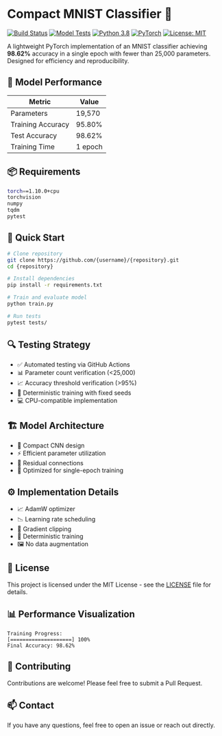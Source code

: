 # Compact MNIST Classifier 🚀

[![Build Status](https://github.com/yourusername/yourrepository/actions/workflows/model_test.yml/badge.svg)](https://github.com/yourusername/yourrepository/actions/workflows/model_test.yml)
[![Model Tests](https://github.com/{username}/{repository}/actions/workflows/model_test.yml/badge.svg)](https://github.com/{username}/{repository}/actions/workflows/model_test.yml)
[![Python 3.8](https://img.shields.io/badge/python-3.8-blue.svg)](https://www.python.org/downloads/release/python-380/)
[![PyTorch](https://img.shields.io/badge/PyTorch-1.10.0-EE4C2C.svg)](https://pytorch.org/)
[![License: MIT](https://img.shields.io/badge/License-MIT-yellow.svg)](https://opensource.org/licenses/MIT)

A lightweight PyTorch implementation of an MNIST classifier achieving **98.62%** accuracy in a single epoch with fewer than 25,000 parameters. Designed for efficiency and reproducibility.

## 🎯 Model Performance

| Metric | Value 
|--------|-------
| Parameters | 19,570 
| Training Accuracy | 95.80% 
| Test Accuracy | 98.62% 
| Training Time | 1 epoch 

## 📦 Requirements

```bash
torch==1.10.0+cpu
torchvision
numpy
tqdm
pytest
```

## 🚀 Quick Start

```bash
# Clone repository
git clone https://github.com/{username}/{repository}.git
cd {repository}

# Install dependencies
pip install -r requirements.txt

# Train and evaluate model
python train.py

# Run tests
pytest tests/
```

## 🔍 Testing Strategy

- ✅ Automated testing via GitHub Actions
- 📊 Parameter count verification (<25,000)
- 📈 Accuracy threshold verification (>95%)
- 🎲 Deterministic training with fixed seeds
- 💻 CPU-compatible implementation

## 🏗️ Model Architecture

- 🧠 Compact CNN design
- ⚡ Efficient parameter utilization
- 🔄 Residual connections
- 🎯 Optimized for single-epoch training

## ⚙️ Implementation Details

- 📈 AdamW optimizer
- 📉 Learning rate scheduling
- 🔗 Gradient clipping
- 🎲 Deterministic training
- 🖼️ No data augmentation

## 📄 License

This project is licensed under the MIT License - see the [LICENSE](LICENSE) file for details.

## 📊 Performance Visualization

```
Training Progress:
[====================] 100%
Final Accuracy: 98.62%
```

## 🤝 Contributing

Contributions are welcome! Please feel free to submit a Pull Request.

## 📫 Contact

If you have any questions, feel free to open an issue or reach out directly.
